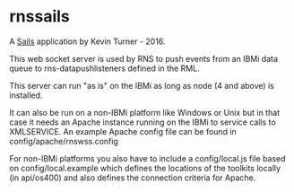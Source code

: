 # rnssails

A [Sails](http://sailsjs.org) application by Kevin Turner - 2016.

This web socket server is used by RNS to push events from an IBMi data queue to rns-datapushlisteners
defined in the RML.

This server can run "as is" on the IBMi as long as node (4 and above) is installed.

It can also be run on a non-IBMi platform like Windows or Unix but in that case it needs 
an Apache instance running on the IBMi to service calls to XMLSERVICE.  An example
Apache config file can be found in config/apache/rnswss.config

For non-IBMi platforms you also have to include a config/local.js file based on
config/local.example which defines the locations of the toolkits locally 
(in api/os400) and also defines the connection criteria for Apache.

